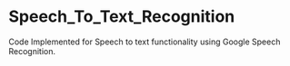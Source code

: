 # Speech_To_Text_Recognition
Code Implemented for Speech to text functionality using Google Speech Recognition.
